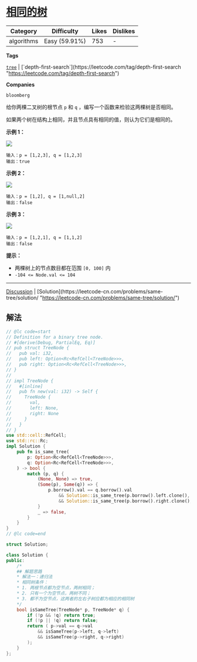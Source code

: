 # [相同的树](https://leetcode-cn.com/problems/same-tree/description/ "https://leetcode-cn.com/problems/same-tree/description/")

| Category   | Difficulty    | Likes | Dislikes |
| ---------- | ------------- | ----- | -------- |
| algorithms | Easy (59.91%) | 753   | -        |

**Tags**

[`tree`](https://leetcode.com/tag/tree "https://leetcode.com/tag/tree") | [`depth-first-search`](https://leetcode.com/tag/depth-first-search "https://leetcode.com/tag/depth-first-search")

**Companies**

`bloomberg`

给你两棵二叉树的根节点 `p` 和 `q` ，编写一个函数来检验这两棵树是否相同。

如果两个树在结构上相同，并且节点具有相同的值，则认为它们是相同的。

**示例 1：**

![](https://assets.leetcode.com/uploads/2020/12/20/ex1.jpg)

```
输入：p = [1,2,3], q = [1,2,3]
输出：true
```

**示例 2：**

![](https://assets.leetcode.com/uploads/2020/12/20/ex2.jpg)

```
输入：p = [1,2], q = [1,null,2]
输出：false
```

**示例 3：**

![](https://assets.leetcode.com/uploads/2020/12/20/ex3.jpg)

```
输入：p = [1,2,1], q = [1,1,2]
输出：false
```

**提示：**

- 两棵树上的节点数目都在范围 `[0, 100]` 内
- `-104 <= Node.val <= 104`

---

[Discussion](https://leetcode-cn.com/problems/same-tree/comments/ "https://leetcode-cn.com/problems/same-tree/comments/") | [Solution](https://leetcode-cn.com/problems/same-tree/solution/ "https://leetcode-cn.com/problems/same-tree/solution/")

## 解法

```rust
// @lc code=start
// Definition for a binary tree node.
// #[derive(Debug, PartialEq, Eq)]
// pub struct TreeNode {
//   pub val: i32,
//   pub left: Option<Rc<RefCell<TreeNode>>>,
//   pub right: Option<Rc<RefCell<TreeNode>>>,
// }
//
// impl TreeNode {
//   #[inline]
//   pub fn new(val: i32) -> Self {
//     TreeNode {
//       val,
//       left: None,
//       right: None
//     }
//   }
// }
use std::cell::RefCell;
use std::rc::Rc;
impl Solution {
    pub fn is_same_tree(
        p: Option<Rc<RefCell<TreeNode>>>,
        q: Option<Rc<RefCell<TreeNode>>>,
    ) -> bool {
        match (p, q) {
            (None, None) => true,
            (Some(p), Some(q)) => {
                p.borrow().val == q.borrow().val
                    && Solution::is_same_tree(p.borrow().left.clone(), q.borrow().left.clone())
                    && Solution::is_same_tree(p.borrow().right.clone(), q.borrow().right.clone())
            }
            _ => false,
        }
    }
}
// @lc code=end

struct Solution;
```

```cpp
class Solution {
public:
    /*
    ## 解题思路
    * 解法一：递归法
    * 相同树条件：
    * 1. 两根节点都为空节点，两树相同；
    * 2. 只有一个为空节点，两树不同；
    * 3. 都不为空节点，这两者的左右子树应都为相应的相同树
    */
    bool isSameTree(TreeNode* p, TreeNode* q) {
        if (!p && !q) return true;
        if (!p || !q) return false;
        return ( p->val == q->val 
            && isSameTree(p->left, q->left)
            && isSameTree(p->right, q->right)
        );
    }
};
```
